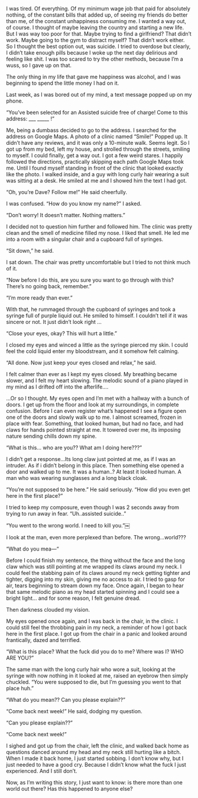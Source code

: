 I was tired. Of everything. Of my minimum wage job that paid for absolutely nothing, of the constant bills that added up, of seeing my friends do better than me, of the constant unhappiness consuming me. I wanted a way out, of course. I thought of maybe leaving the country and starting a new life. But I was way too poor for that. Maybe trying to find a girlfriend? That didn’t work. Maybe going to the gym to distract myself? That didn’t work either. So I thought the best option out, was suicide. I tried to overdose but clearly, I didn’t take enough pills because I woke up the next day delirious and feeling like shit. I was too scared to try the other methods, because I’m a wuss, so I gave up on that. 

The only thing in my life that gave me happiness was alcohol, and I was beginning to spend the little money I had on it. 

Last week, as I was bored out of my mind, a text message popped up on my phone. 

“You’ve been selected for an Assisted suicide free of charge! Come to this address: ___ _____ !”

Me, being a dumbass decided to go to the address. I searched for the address on Google Maps. A photo of a clinic named “Smile!”  Popped up. It didn’t have any reviews, and it was only a 10-minute walk. Seems legit. So I got up from my bed, left my house, and strolled through the streets, smiling to myself. I could finally, get a way out. I got a few weird stares.  I happily followed the directions, practically skipping each path Google Maps took me. Until I found myself standing in front of the clinic that looked exactly like the photo. I walked inside, and a guy with long curly hair wearing a suit was sitting at a desk. He smiled at me and I showed him the text I had got. 

“Oh, you’re Dave? Follow me!” He said cheerfully. 

I was confused. “How do you know my name?” I asked. 

“Don’t worry! It doesn’t matter. Nothing matters.” 

I decided not to question him further and followed him. The clinic was pretty clean and the smell of medicine filled my nose. I liked that smell. He led me into a room with a singular chair and a cupboard full of syringes. 

“Sit down,” he said. 

I sat down. The chair was pretty uncomfortable but I tried to not think much of it. 

“Now before I do this, are you sure you want to go through with this? There’s no going back, remember.” 

“I’m more ready than ever.”

With that, he rummaged through the cupboard of syringes and took a syringe full of purple liquid out. He smiled to himself. I couldn’t tell if it was sincere or not. It just didn’t look right …

“Close your eyes, okay? This will hurt a little.”

I closed my eyes and winced a little as the syringe pierced my skin. I could feel the cold liquid enter my bloodstream, and it somehow felt calming. 

“All done. Now just keep your eyes closed and relax,” he said. 

I felt calmer than ever as I kept my eyes closed. My breathing became slower, and I felt my heart slowing. The melodic sound of a piano played in my mind as I drifted off into the afterlife….

…Or so I thought. My eyes open and I’m met with a hallway with a bunch of doors. I get up from the floor and look at my surroundings, in complete confusion. Before I can even register what’s happened I see a figure open one of the doors and slowly walk up to me. I almost screamed, frozen in place with fear. Something, that looked human, but had no face, and had claws for hands pointed straight at me. It towered over me, its imposing nature sending chills down my spine. 

“What is this… who are you?? What am I doing here???”

I didn’t get a response…Its long claw just pointed at me, as if I was an intruder. As if i didn’t belong in this place. Then something else opened a door and walked up to me. It was a human..? At least it looked human. A man who was wearing sunglasses and a long black cloak. 

“You’re not supposed to be here.” He said seriously. “How did you even get here in the first place?”

I tried to keep my composure, even though I was 2 seconds away from trying to run away in fear.  “Uh..assisted suicide..”

“You went to the wrong world. I need to kill you.”￼

I look at the man, even more perplexed than before. The wrong…world???

“What do you mea—“

Before I could finish my sentence, the thing without the face and the long claw which was still pointing at me wrapped its claws around my neck. I could feel the stabbing pain of its claws around my neck getting tighter and tighter, digging into my skin, giving me no access to air. I tried to gasp for air, tears beginning to stream down my face. Once again, I began to hear that same melodic piano as my head started spinning and I could see a bright light… and for some reason, I felt genuine dread. 

Then darkness clouded my vision. 

My eyes opened once again, and I was back in the chair, in the clinic. I could still feel the throbbing pain in my neck, a reminder of how I got back here in the first place. I got up from the chair in a panic and looked around frantically, dazed and terrified. 

“What is this place? What the fuck did you do to me? Where was I? WHO ARE YOU?”

The same man with the long curly hair who wore a suit, looking at the syringe with now nothing in it looked at me, raised an eyebrow then simply chuckled. “You were supposed to die, but I’m guessing you went to that place huh.”

“What do you mean?? Can you please explain??”

“Come back next week!” He said, dodging my question. 

“Can you please explain??”

“Come back next week!”

I sighed and got up from the chair, left the clinic, and walked back home as questions danced around my head and my neck still hurting like a bitch. When I made it back home, I just started sobbing. I don’t know why, but I just needed to have a good cry. Because I didn’t know what the fuck I just experienced. And I still don’t. 


Now, as I’m writing this story, I just want to know: is there more than one world out there? Has this happened to anyone else? 
